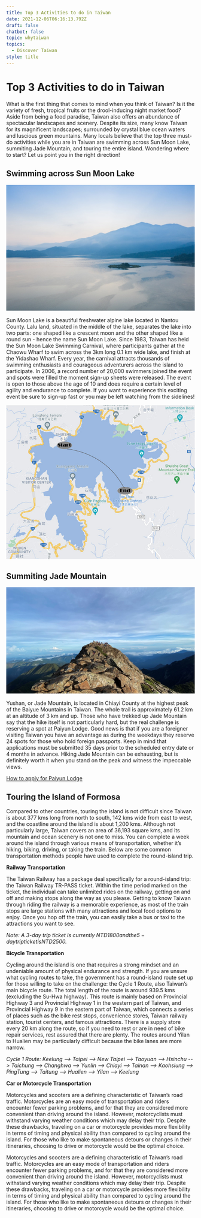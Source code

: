 ```yaml
---
title: Top 3 Activities to do in Taiwan
date: 2021-12-06T06:16:13.792Z
draft: false
chatbot: false
topic: whytaiwan
topics:
  - Discover Taiwan
style: title
---
```

# Top 3 Activities to do in Taiwan

What is the first thing that comes to mind when you think of Taiwan? Is it the variety of fresh, tropical fruits or the drool-inducing night market food? Aside from being a food paradise, Taiwan also offers an abundance of spectacular landscapes and scenery. Despite its size, many know Taiwan for its magnificent landscapes; surrounded by crystal blue ocean waters and luscious green mountains. Many locals believe that the top three must-do activities while you are in Taiwan are swimming across Sun Moon Lake, summiting Jade Mountain, and touring the entire island. Wondering where to start? Let us point you in the right direction!

## Swimming across Sun Moon Lake

![Swimming across Sun Moon Lake](/cms-uploads/sun-moon-lake.jpg)

Sun Moon Lake is a beautiful freshwater alpine lake located in Nantou County. Lalu land, situated in the middle of the lake, separates the lake into two parts: one shaped like a crescent moon and the other shaped like a round sun - hence the name Sun Moon Lake. Since 1983, Taiwan has held the Sun Moon Lake Swimming Carnival, where participants gather at the Chaowu Wharf to swim across the 3km long 0.1 km wide lake, and finish at the Yidashao Wharf. Every year, the carnival attracts thousands of swimming enthusiasts and courageous adventurers across the island to participate. In 2006, a record number of 20,000 swimmers joined the event and spots were filled the moment sign-up sheets were released. The event is open to those above the age of 10 and does require a certain level of agility and endurance to complete. If you want to experience this exciting event be sure to sign-up fast or you may be left watching from the sidelines!

![Swimming across Sun Moon Lake-2](/cms-uploads/泳渡日月潭-01.jpg)

## Summiting Jade Mountain

![Summiting Jade Mountain](/cms-uploads/yushan-national-park.jpg)

Yushan, or Jade Mountain, is located in Chiayi County at the highest peak of the Baiyue Mountains in Taiwan. The whole trail is approximately 61.2 km at an altitude of 3 km and up. Those who have trekked up Jade Mountain say that the hike itself is not particularly hard, but the real challenge is reserving a spot at Paiyun Lodge. Good news is that if you are a foreigner visiting Taiwan you have an advantage as during the weekdays they reserve 24 spots for those who hold foreign passports. Keep in mind that applications must be submitted 35 days prior to the scheduled entry date or 4 months in advance. Hiking Jade Mountain can be exhausting, but is definitely worth it when you stand on the peak and witness the impeccable views.

[How to apply for Paiyun Lodge](https://npm.cpami.gov.tw/en/news_4main.aspx?ID=2567 " to How to apply for Paiyun Lodge page")

## Touring the Island of Formosa

Compared to other countries, touring the island is not difficult since Taiwan is about 377 kms long from north to south, 142 kms wide from east to west, and the coastline around the island is about 1,200 kms. Although not particularly large, Taiwan covers an area of ​​36,193 square kms, and its mountain and ocean scenery is not one to miss. You can complete a week around the island through various means of transportation, whether it’s hiking, biking, driving, or taking the train. Below are some common transportation methods people have used to complete the round-island trip. 

**Railway Transportation**

The Taiwan Railway has a package deal specifically for a round-island trip: the Taiwan Railway TR-PASS ticket. Within the time period marked on the ticket, the individual can take unlimited rides on the railway, getting on and off and making stops along the way as you please. Getting to know Taiwan through riding the railway is a memorable experience, as most of the train stops are large stations with many attractions and local food options to enjoy. Once you hop off the train, you can easily take a bus or taxi to the attractions you want to see. 

*Note: A 3-day trip ticket is currently NTD$1800 and the 5-day trip ticket is NTD$2500.*

**Bicycle Transportation**

Cycling around the island is one that requires a strong mindset and an undeniable amount of physical endurance and strength. If you are unsure what cycling routes to take, the government has a round-island route set up for those willing to take on the challenge: the Cycle 1 Route, also Taiwan’s main bicycle route. The total length of the route is around 939.5 kms (excluding the Su-Hwa highway). This route is mainly based on Provincial Highway 3 and Provincial Highway 1 in the western part of Taiwan,  and Provincial Highway 9 in the eastern part of Taiwan, which connects a series of places such as the bike rest stops, convenience stores, Taiwan railway station, tourist centers, and famous attractions. There is a supply store every 20 km along the route, so if you need to rest or are in need of bike repair services, rest assured that there are plenty. The routes around Yilan to Hualien may be particularly difficult because the bike lanes are more narrow.

*Cycle 1 Route: Keelung --> Taipei --> New Taipei --> Taoyuan --> Hsinchu --> Taichung --> Changhwa --> Yunlin --> Chiayi --> Tainan --> Kaohsiung --> PingTung --> Taitung --> Hualien --> Yilan --> Keelung*

**Car or Motorcycle Transportation**

Motorcycles and scooters are a defining characteristic of Taiwan’s road traffic. Motorcycles are an easy mode of transportation and riders encounter fewer parking problems, and for that they are considered more convenient than driving around the island. However, motorcyclists must withstand varying weather conditions which may delay their trip. Despite these drawbacks, traveling on a car or motorcycle provides more flexibility in terms of timing and physical ability than compared to cycling around the island. For those who like to make spontaneous detours or changes in their itineraries, choosing to drive or motorcycle would be the optimal choice. 

Motorcycles and scooters are a defining characteristic of Taiwan’s road traffic. Motorcycles are an easy mode of transportation and riders encounter fewer parking problems, and for that they are considered more convenient than driving around the island. However, motorcyclists must withstand varying weather conditions which may delay their trip. Despite these drawbacks, traveling on a car or motorcycle provides more flexibility in terms of timing and physical ability than compared to cycling around the island. For those who like to make spontaneous detours or changes in their itineraries, choosing to drive or motorcycle would be the optimal choice.
